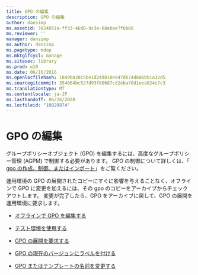 ```yaml
---
title: GPO の編集
description: GPO の編集
author: dansimp
ms.assetid: 3024051a-ff33-46d0-9c3e-68ebae7f6b60
ms.reviewer: ''
manager: dansimp
ms.author: dansimp
ms.pagetype: mdop
ms.mktglfcycl: manage
ms.sitesec: library
ms.prod: w10
ms.date: 06/16/2016
ms.openlocfilehash: 1849b020c5be1d24d018e947d674d606bb1a32d5
ms.sourcegitcommit: 354664bc527d93f80687cd2eba70d1eea024c7c3
ms.translationtype: MT
ms.contentlocale: ja-JP
ms.lasthandoff: 06/26/2020
ms.locfileid: "10820874"
---
```

# GPO の編集


グループポリシーオブジェクト (GPO) を編集するには、高度なグループポリシー管理 (AGPM) で制御する必要があります。 GPO の制御について詳しくは、「 [gpo の作成、制御、またはインポート](creating-controlling-or-importing-a-gpo-agpm30ops.md)」をご覧ください。

運用環境の GPO の展開されたコピーにすぐに影響を与えることなく、オフラインで GPO に変更を加えるには、その gpo のコピーをアーカイブからチェックアウトします。 変更が完了したら、GPO をアーカイブに戻して、GPO の展開を運用環境に要求します。

-   [オフラインで GPO を編集する](edit-a-gpo-offline-agpm30ops.md)

-   [テスト環境を使用する](use-a-test-environment-agpm30ops.md)

-   [GPO の展開を要求する](request-deployment-of-a-gpo-agpm30ops.md)

-   [GPO の現在のバージョンにラベルを付ける](label-the-current-version-of-a-gpo-agpm30ops.md)

-   [GPO またはテンプレートの名前を変更する](rename-a-gpo-or-template-agpm30ops.md)

 

 





